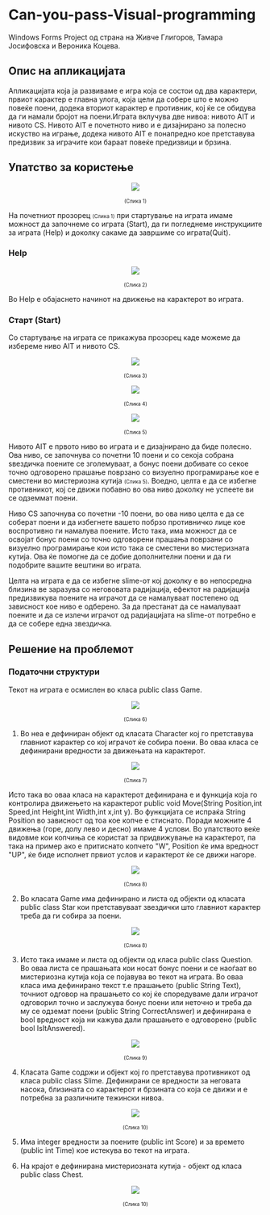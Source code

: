 # Can-you-pass-Visual-programming
Windows Forms Project од страна на Живче Глигоров, Тамара Јосифовска и Верoника Коцева.


## Опис на апликацијата
Апликацијата која ја развивамe е игра која се состои од  два карактери, првиот карактер е главна улога, која цели да собере што е можно повеќе поени, додека вториот карактер е противник, кој ќе се обидува да ги намали бројот на поени.Играта вклучува две нивоа: нивото AIT и нивото CS. Нивото AIT е почетното ниво и е дизајнирано за полесно искуство на играње, додека нивото AIT е понапредно кое претставува предизвик за играчите кои бараат повеќе предизвици и брзина.

## Упатство за користење


<p align="center">
  <img src="./CYPVP/assets/ReadMe_images/start_menu.png" /
</p>

<p align="center" style="font-size: 10px"> (Слика 1)</p>

На почетниот прозорец <span style="font-size: 10px"> (Слика 1)</span> при стартување на играта имаме можност да започнеме со играта (Start), да ги погледнеме инструкциите за играта  (Help) и доколку сакаме да завршиме со играта(Quit).

### Help



<p align="center">
  <img src="./CYPVP/assets/ReadMe_images/help_menu.png" /
</p>
<p align="center" style="font-size: 10px"> (Слика 2)</p>

Во Help е обајаснето начинот на движење на карактерот во играта.

### Старт (Start)

Со стартување на играта се прикажува прозорец каде можеме да избереме ниво AIT и нивото CS.


<p align="center">
  <img src="./CYPVP/assets/ReadMe_images/class_menu.png" /
</p>
<p align="center" style="font-size: 10px"> (Слика 3)</p>


<p align="center">
  <img src="./CYPVP/assets/ReadMe_images/game_window.png" /
</p>
<p align="center" style="font-size: 10px"> (Слика 4)</p>
<p align="center">
  <img src="./CYPVP/assets/ReadMe_images/chest.png" /
</p>

<p style="font-size: 10px" align="center"> (Слика 5)</p>


Нивото AIT е првото ниво во играта и е дизајнирано да биде полесно. Ова ниво, се започнува со почетни 10 поени и со секоја собрана ѕвездичка поените се зголемуваат, а бонус поени добивате со секое точно одговорено прашање поврзано со визуелно програмирање кое е сместени во мистериозна кутија <span style="font-size: 10px"> (Слика 5)</span>. Воедно, целта е да се избегне противникот, кој се движи побавно во ова ниво доколку не успеете ви се одземмат поени.

Ниво CS започнува со  почетни -10 поени, во ова ниво целта е да се соберат поени и да избегнете вашето побрзо противничко лице кое воспротивно ги намалува поените. Исто така, има можност да се освојат бонус поени со точно одговорени прашања поврзани со визуелно програмирање кои исто така се сместени во мистеризната кутија. Ова ќе помогне да се добие дополнителни поени и да ги подобрите вашите вештини во играта.

Целта на играта е да се избегне slime-от кој доколку е во непосредна близина ве заразува со негововата радијација, ефектот на радијација предизвикува поените на играчот да се намалуваат постепено од зависност кое ниво е одберено.
За да престанат да се намалуваат поените и да се излечи играчот од радијацијата на slime-от потребно е да се собере една звездичка.

## Решение на проблемот

### Податочни структури

Текот на играта е осмислен во класа public class Game.

<p align="center" height="375px" width="410px">
  <img src="./CYPVP/assets/ReadMe_images/class-game.jpg" /
</p>

<p style="font-size: 10px" align="center"> (Слика 6)</p>

1. Во неа е дефиниран објект од класата Character кој го претставува главниот карактер со кој играчот ќе собира поени. Во оваа класа се дефинирани вредности за движењата на карактерот.

<p align="center" height="375px" width="410px">
  <img src="./CYPVP/assets/ReadMe_images/character-class.jpg" /
</p>

<p style="font-size: 10px" align="center"> (Слика 7)</p>

Исто така во оваа класа на карактерот дефинирана е и функција која го контролира движењето на карактерот public void Move(String Position,int Speed,int Height,int Width,int x,int y). Во функцијата се испраќа String Position во зависност од тоа кое копче е стиснато. Поради можните 4 движења (горе, долу лево и десно) имаме 4 услови. Во упатството веќе видовме кои копчиња се користат за придвижување на карактерот, па така на пример ако е притиснато копчето "W", Position ќе има вредност "UP", ќе биде исполнет првиот услов и карактерот ќе се движи нагоре.

<p align="center" height="375px" width="410px">
  <img src="./CYPVP/assets/ReadMe_images/function-move.png" /
</p>

<p style="font-size: 10px" align="center"> (Слика 8)</p>


2. Во класата Game има дефинирано и листа од објекти од класата public class Star кои претставуваат звездички што главниот карактер треба да ги собира за поени.

<p align="center" height="375px" width="410px">
  <img src="./CYPVP/assets/ReadMe_images/class-star.jpg" /
</p>

<p style="font-size: 10px" align="center"> (Слика 8)</p>

3. Исто така имаме и листа од објекти од класа public class Question. Во оваа листа се прашањата кои носат бонус поени и се наоѓаат во мистериозна кутија која се појавува во текот на играта. Во оваа класа има дефинирано текст т.е прашањето (public String Text), точниот одговор на прашањето со кој ќе споредуваме дали играчот одговорил точно и заслужува бонус поени или неточно и треба да му се одземат поени (public String CorrectAnswer) и дефинирана е bool вредност која ни кажува дали прашањето е одговорено (public bool IsItAnswered).

<p align="center" height="375px" width="410px">
  <img src="./CYPVP/assets/ReadMe_images/question-class.png" /
</p>

<p style="font-size: 10px" align="center"> (Слика 9)</p>

4. Класата Game содржи и објект кој го претставува противникот од класа public class Slime. Дефинирани се вредности за неговата насока, близината со карактерот и брзината со која се движи и е потребна за различните тежински нивоа.

<p align="center" height="375px" width="410px">
  <img src="./CYPVP/assets/ReadMe_images/slime-class.png" /
</p>

<p style="font-size: 10px" align="center"> (Слика 10)</p>

5. Има integer вредности за поените (public int Score) и за времето (public int Time) кое истекува во текот на играта.
   
6. На крајот е дефинирана мистериозната кутија - објект од класа  public class Chest.
<p align="center" height="375px" width="410px">
  <img src="./CYPVP/assets/ReadMe_images/chest-class.png" /
</p>

<p style="font-size: 10px" align="center"> (Слика 10)</p>
